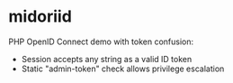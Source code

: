 # midoriid

PHP OpenID Connect demo with token confusion:
- Session accepts any string as a valid ID token
- Static "admin-token" check allows privilege escalation
